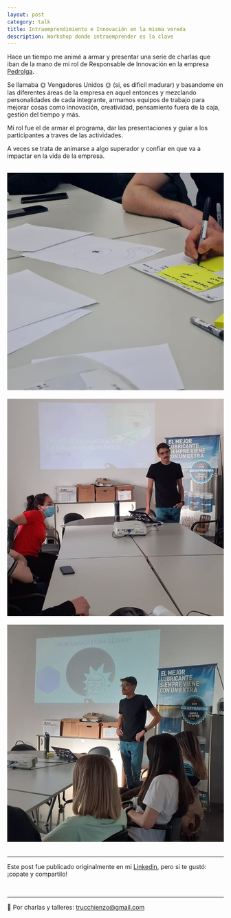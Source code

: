 ```yaml
---
layout: post
category: talk
title: Intraemprendimiento e Innovación en la misma vereda
description: Workshop donde intraemprender es la clave
---
```

Hace un tiempo me animé a armar y presentar una serie de charlas que iban de la mano de mi rol de Responsable de Innovación en la empresa [Pedrolga](https://pedrolga.com).

Se llamaba 🌞 Vengadores Unidos 🌞 (si, es dificil madurar) y basandome en las diferentes áreas de la empresa en aquel entonces y mezclando personalidades de cada integrante, armamos equipos de trabajo para mejorar cosas como innovación, creatividad, pensamiento fuera de la caja, gestión del tiempo y más.

Mi rol fue el de armar el programa, dar las presentaciones y guíar a los participantes a traves de las actividades.

A veces se trata de animarse a algo superador y confiar en que va a impactar en la vida de la empresa.

&nbsp;
&nbsp;
<img src="../images/talkinn2.jpg" alt="Innovación & Creatividad 1 Enzo Trucchi">
&nbsp;
&nbsp;
<img src="../images/talkinn.jpg" alt="Innovación & Creatividad 2 Enzo Trucchi">
&nbsp;
&nbsp;
<img src="../images/talkinn1.jpg" alt="Innovación & Creatividad 3 Enzo Trucchi">
&nbsp;
&nbsp;

--------
Este post fue publicado originalmente en mi [Linkedin](https://www.linkedin.com/feed/update/urn:li:activity:6845010885291868160/), pero si te gustó: ¡copate y compartilo!


&nbsp;
&nbsp;

--------
📧 Por charlas y talleres: trucchienzo@gmail.com

